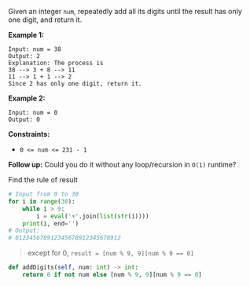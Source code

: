 Given an integer `num`, repeatedly add all its digits until the result has only one digit, and return it.

 

**Example 1:**

```
Input: num = 38
Output: 2
Explanation: The process is
38 --> 3 + 8 --> 11
11 --> 1 + 1 --> 2 
Since 2 has only one digit, return it.
```

**Example 2:**

```
Input: num = 0
Output: 0
```

 

**Constraints:**

- `0 <= num <= 231 - 1`

 

**Follow up:** Could you do it without any loop/recursion in `O(1)` runtime?



Find the rule of result

```python
# Input from 0 to 30
for i in range(30):
    while i > 9:
        i = eval('+'.join(list(str(i))))
    print(i, end='')
# Output:
# 012345678912345678912345678912

```

> except for 0, `result = [num % 9, 9][num % 9 == 0]`

```python
def addDigits(self, num: int) -> int:
    return 0 if not num else [num % 9, 9][num % 9 == 0]
```

